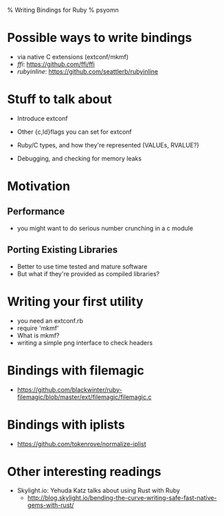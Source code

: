 % Writing Bindings for Ruby
% psyomn

# Possible ways to write bindings
* via native C extensions (extconf/mkmf)
* *ffi*: https://github.com/ffi/ffi
* *rubyinline*: https://github.com/seattlerb/rubyinline

# Stuff to talk about

* Introduce extconf

* Other {c,ld}flags you can set for extconf

* Ruby/C types, and how they're represented (VALUEs, RVALUE?)

* Debugging, and checking for memory leaks

# Motivation

## Performance
* you might want to do serious number crunching in a c module

## Porting Existing Libraries
* Better to use time tested and mature software
* But what if they're provided as compiled libraries?

# Writing your first utility
* you need an extconf.rb
* require 'mkmf'
* What is mkmf?
* writing a simple png interface to check headers

# Bindings with filemagic
* https://github.com/blackwinter/ruby-filemagic/blob/master/ext/filemagic/filemagic.c

# Bindings with iplists
* https://github.com/tokenrove/normalize-iplist

# Other interesting readings
* Skylight.io: Yehuda Katz talks about using Rust with Ruby
  * http://blog.skylight.io/bending-the-curve-writing-safe-fast-native-gems-with-rust/

<!--
/usr/lib64/ruby/site_ruby/2.2.0/rubygems/core_ext/kernel_require.rb:54:in
`require':
/home/psyomn/programming/architecture-notes/languages/ruby/bindings/src/example_b.so: undefined symbol: Init_example_b -
/home/psyomn/programming/architecture-notes/languages/ruby/bindings/src/example_b.so
(LoadError)
  from /usr/lib64/ruby/site_ruby/2.2.0/rubygems/core_ext/kernel_require.rb:54:in 
  `require'
    from test.rb:2:in `<main>'
-->
